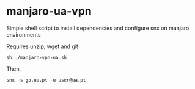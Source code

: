 # manjaro-ua-vpn


Simple shell script to install dependencies and configure snx on manjaro environments

Requires unzip, wget and git

```
sh ./manjaro-vpn-ua.sh
```

Then,

```
snx -s go.ua.pt -u user@ua.pt
```
